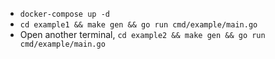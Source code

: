 - `docker-compose up -d`
- `cd example1 && make gen && go run cmd/example/main.go`
- Open another terminal, `cd example2 && make gen && go run cmd/example/main.go`
